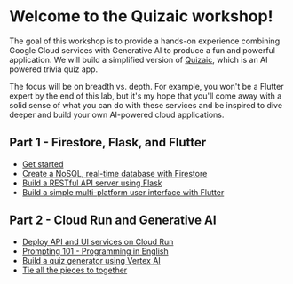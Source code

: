 # Welcome to the Quizaic workshop!

The goal of this workshop is to provide a hands-on experience combining Google Cloud services with Generative AI to produce a fun and powerful application. We will build a simplified version of [Quizaic](https://github.com/mco-gh/quizaic), which is an AI powered trivia quiz app.

The focus will be on breadth vs. depth. For example, you won't be a Flutter expert by the end of this lab, but it's my hope that you'll come away with a solid sense of what you can do with these services and be inspired to dive deeper and build your own AI-powered cloud applications.

## Part 1 - Firestore, Flask, and Flutter
- [Get started](start.md)
- [Create a NoSQL, real-time database with Firestore](firestore.md)
- [Build a RESTful API server using Flask](flask.md)
- [Build a simple multi-platform user interface with Flutter](flutter.md)

## Part 2 - Cloud Run and Generative AI
- [Deploy API and UI services on Cloud Run](run.md)
- [Prompting 101 - Programming in English](prompt.md)
- [Build a quiz generator using Vertex AI](vertex.md)
- [Tie all the pieces to together](integrate.md)

